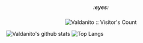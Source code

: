 <h5 align="center">:eyes:</h5>
<p align="center"><img src="https://profile-counter.glitch.me/{Valdanitooooo}/count.svg" alt="Valdanito :: Visitor's Count" /></p>

![Valdanito's github stats](https://github-readme-stats.vercel.app/api?username=Valdanitooooo&theme=radical&show_icons=true&include_all_commits=true&count_private=true&hide_border=true&line_height=20)
![Top Langs](https://github-readme-stats.vercel.app/api/top-langs/?username=Valdanitooooo&theme=radical&layout=compact&hide_border=true)

<!--
**Valdanitooooo/Valdanitooooo** is a ✨ _special_ ✨ repository because its `README.md` (this file) appears on your GitHub profile.

Here are some ideas to get you started:

- 🔭 I’m currently working on ...
- 🌱 I’m currently learning ...
- 👯 I’m looking to collaborate on ...
- 🤔 I’m looking for help with ...
- 💬 Ask me about ...
- 📫 How to reach me: ...
- 😄 Pronouns: ...
- ⚡ Fun fact: ...
-->
